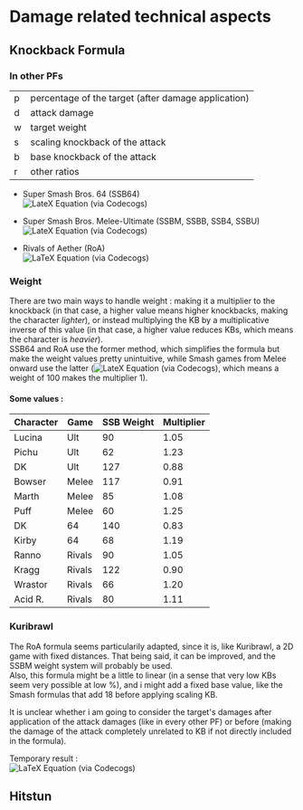 # Damage related technical aspects

## Knockback Formula

### In other PFs

|||
|-|-|
| p | percentage of the target (after damage application) |
| d | attack damage |
| w | target weight |
| s | scaling knockback of the attack |
| b | base knockback of the attack |
| r | other ratios |



- Super Smash Bros. 64  (SSB64)  
![LateX Equation (via Codecogs)](https://latex.codecogs.com/png.latex?{\color{White}\(\(\(\(\(\(\frac{p}{10}+\frac{p+d}{20}\)\times%20w\)\times1.4\)+18\)\times%20s\)+b\)\times%20r})  

- Super Smash Bros. Melee-Ultimate  (SSBM, SSBB, SSB4, SSBU)  
![LateX Equation (via Codecogs)](https://latex.codecogs.com/png.latex?{\color{White}\(\(\(\(\(\(\frac{p}{10}+\frac{p+d}{20}\)\times%20\frac{200}{w+100}\)\times1.4\)+18\)\times%20s\)+b\)\times%20r})

- Rivals of Aether (RoA)  
![LaTeX Equation (via Codecogs)](https://latex.codecogs.com/png.latex?{\color{White}b+\(p\times%20w\times%20s\times0.12\)})

### Weight
There are two main ways to handle weight : making it a multiplier to the knockback (in that case, a higher value means higher knockbacks, making the character *lighter*), or instead multiplying the KB by a multiplicative inverse of this value (in that case, a higher value reduces KBs, which means the character is *heavier*).  
SSB64 and RoA use the former method, which simplifies the formula but make the weight values pretty unintuitive, while Smash games from Melee onward use the latter (![LateX Equation (via Codecogs)](https://latex.codecogs.com/png.latex?\dpi{100}{\color{White}200/\(w+100\)}), which means a weight of 100 makes the multiplier 1).
#### Some values :

|Character|Game|SSB Weight|Multiplier|
|-|-|-|-
Lucina|Ult|90|1.05
Pichu|Ult|62|1.23
DK|Ult|127|0.88
Bowser|Melee|117|0.91
Marth|Melee|85|1.08
Puff|Melee|60|1.25
DK|64|140|0.83
Kirby|64|68|1.19
Ranno|Rivals|90|1.05
Kragg|Rivals|122|0.90
Wrastor|Rivals|66|1.20
Acid R.|Rivals|80|1.11

### Kuribrawl
The RoA formula seems particularily adapted, since it is, like Kuribrawl, a 2D game with fixed distances. That being said, it can be improved, and the SSBM weight system will probably be used.  
Also, this formula might be a little to linear (in a sense that very low KBs seem very possible at low %), and i might add a fixed base value, like the Smash formulas that add 18 before applying scaling KB.



It is unclear whether i am going to consider the target's damages after application of the attack damages (like in every other PF) or before (making the damage of the attack completely unrelated to KB if not directly included in the formula).

Temporary result :   
![LaTeX Equation (via Codecogs)](https://latex.codecogs.com/png.latex?{\color{White}b+\(\(p\times%20\frac{200}{w+100}+10\)\times%20s\times0.12\)})

## Hitstun